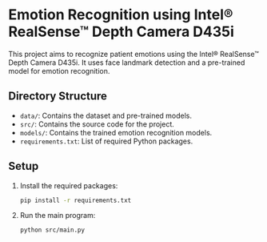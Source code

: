 # Emotion Recognition using Intel® RealSense™ Depth Camera D435i

This project aims to recognize patient emotions using the Intel® RealSense™ Depth Camera D435i. It uses face landmark detection and a pre-trained model for emotion recognition.

## Directory Structure

- `data/`: Contains the dataset and pre-trained models.
- `src/`: Contains the source code for the project.
- `models/`: Contains the trained emotion recognition models.
- `requirements.txt`: List of required Python packages.

## Setup

1. Install the required packages:

   ```bash
   pip install -r requirements.txt
   ```

2. Run the main program:
   ```bash
   python src/main.py
   ```
